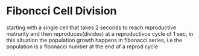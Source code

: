 # Fiboncci Cell Division
starting with a single cell that takes 2 seconds to reach reproductive matrurity and then reproduces(divides) at a reproductivce cycle of 1 sec, in this situation the population growth happens in fibonacci series, i.e the population is a fibonacci number at the end of a reprod cycle
